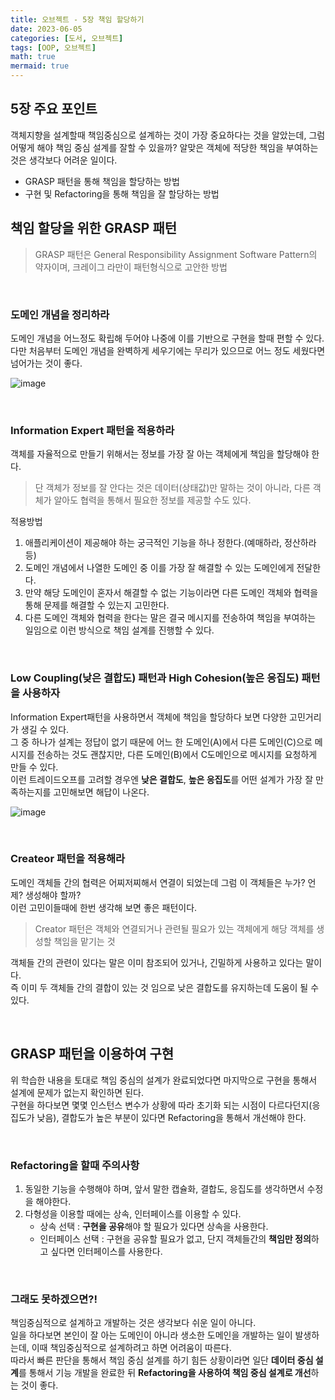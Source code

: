 ```yaml
---
title: 오브젝트 - 5장 책임 할당하기
date: 2023-06-05
categories: [도서, 오브젝트]
tags: [OOP, 오브젝트]
math: true
mermaid: true
---
```


## 5장 주요 포인트
객체지향을 설계할때 책임중심으로 설계하는 것이 가장 중요하다는 것을 알았는데, 그럼 어떻게 해야 책임 중심 설계를 잘할 수 있을까?
알맞은 객체에 적당한 책임을 부여하는 것은 생각보다 어려운 일이다. 

- GRASP 패턴을 통해 책임을 할당하는 방법
- 구현 및 Refactoring을 통해 책임을 잘 할당하는 방법


## 책임 할당을 위한 GRASP 패턴

> GRASP 패턴은 General Responsibility Assignment Software Pattern의 약자이며, 크레이그 라만이 패턴형식으로 고안한 방법 

<br>

### 도메인 개념을 정리하라
도메인 개념을 어느정도 확립해 두어야 나중에 이를 기반으로 구현을 할때 편할 수 있다. <br>
다만 처음부터 도메인 개념을 완벽하게 세우기에는 무리가 있으므로 어느 정도 세웠다면 넘어가는 것이 좋다.

![image](https://github.com/woowa-backend/object/assets/39672033/04655a78-bb16-4d5b-a4a3-4d158321b41a)

<br>

### Information Expert 패턴을 적용하라
객체를 자율적으로 만들기 위해서는 정보를 가장 잘 아는 객체에게 책임을 할당해야 한다. <br>

> 단 객체가 정보를 잘 안다는 것은 데이터(상태값)만 말하는 것이 아니라, 다른 객체가 알아도 협력을 통해서 필요한 정보를 제공할 수도 있다. <br>

적용방법 
1. 애플리케이션이 제공해야 하는 궁극적인 기능을 하나 정한다.(예매하라, 정산하라 등)
2. 도메인 개념에서 나열한 도메인 중 이를 가장 잘 해결할 수 있는 도메인에게 전달한다.
3. 만약 해당 도메인이 혼자서 해결할 수 없는 기능이라면 다른 도메인 객체와 협력을 통해 문제를 해결할 수 있는지 고민한다.
4. 다른 도메인 객체와 협력을 한다는 말은 결국 메시지를 전송하여 책임을 부여하는 일임으로 이런 방식으로 책임 설계를 진행할 수 있다.

<br>

### Low Coupling(낮은 결합도) 패턴과 High Cohesion(높은 응집도) 패턴을 사용하자

Information Expert패턴을 사용하면서 객체에 책임을 할당하다 보면 다양한 고민거리가 생길 수 있다. <br>
그 중 하나가 설계는 정답이 없기 때문에 어느 한 도메인(A)에서 다른 도메인(C)으로 메시지를 전송하는 것도 괜찮지만, 다른 도메인(B)에서 C도메인으로 메시지를 요청하게 만들 수 있다. <br>
이런 트레이드오프를 고려할 경우엔 **낮은 결합도**, **높은 응집도**를 어떤 설계가 가장 잘 만족하는지를 고민해보면 해답이 나온다. <br>

![image](https://github.com/woowa-backend/object/assets/39672033/fcf180b0-02d0-44ee-8de1-de1dbf886386)

<br>

### Createor 패턴을 적용해라

도메인 객체들 간의 협력은 어찌저찌해서 연결이 되었는데 그럼 이 객체들은 누가? 언제? 생성해야 할까? <br>
이런 고민이들때에 한번 생각해 보면 좋은 패턴이다. <br>

> Creator 패턴은 객체와 연결되거나 관련될 필요가 있는 객체에게 해당 객체를 생성할 책임을 맡기는 것

객체들 간의 관련이 있다는 말은 이미 참조되어 있거나, 긴밀하게 사용하고 있다는 말이다. <br>
즉 이미 두 객체들 간의 결합이 있는 것 임으로 낮은 결합도를 유지하는데 도움이 될 수 있다.

<br>

## GRASP 패턴을 이용하여 구현

위 학습한 내용을 토대로 책임 중심의 설계가 완료되었다면 마지막으로 구현을 통해서 설계에 문제가 없는지 확인하면 된다. <br>
구현을 하다보면 몇몇 인스턴스 변수가 상황에 따라 초기화 되는 시점이 다르다던지(응집도가 낮음), 결합도가 높은 부분이 있다면 Refactoring을 통해서 개선해야 한다. <br>

<br>

### Refactoring을 할때 주의사항

1. 동일한 기능을 수행해야 하며, 앞서 말한 캡슐화, 결합도, 응집도를 생각하면서 수정을 해야한다.
2. 다형성을 이용할 때에는 상속, 인터페이스를 이용할 수 있다.
   - 상속 선택 : **구현을 공유**해야 할 필요가 있다면 상속을 사용한다.
   - 인터페이스 선택 : 구현을 공유할 필요가 없고, 단지 객체들간의 **책임만 정의**하고 싶다면 인터페이스를 사용한다.

<br>

### 그래도 못하겠으면?!

책임중심적으로 설계하고 개발하는 것은 생각보다 쉬운 일이 아니다. <br>
일을 하다보면 본인이 잘 아는 도메인이 아니라 생소한 도메인을 개발하는 일이 발생하는데, 이때 책임중심적으로 설계하려고 하면 어려움이 따른다. <br>
따라서 빠른 판단을 통해서 책임 중심 설계를 하기 힘든 상황이라면 일단 **데이터 중심 설계**를 통해서 기능 개발을 완료한 뒤 **Refactoring을 사용하여 책임 중심 설계로 개선**하는 것이 좋다. <br>

